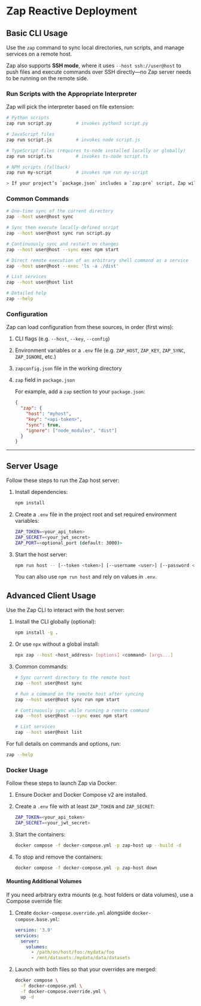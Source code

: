 # Zap Reactive Deployment

## Basic CLI Usage

Use the `zap` command to sync local directories, run scripts, and manage services on a remote host.

Zap also supports **SSH mode**, where it uses `--host ssh://user@host` to push files and execute commands over SSH directly—no Zap server needs to be running on the remote side.

### Run Scripts with the Appropriate Interpreter

Zap will pick the interpreter based on file extension:

```bash
# Python scripts
zap run script.py         # invokes python3 script.py

# JavaScript files
zap run script.js         # invokes node script.js

# TypeScript files (requires ts-node installed locally or globally)
zap run script.ts         # invokes ts-node script.ts

# NPM scripts (fallback)
zap run my-script         # invokes npm run my-script

> If your project’s `package.json` includes a `zap:pre` script, Zap will run it automatically before invoking your main script.
```

### Common Commands

```bash
# One-time sync of the current directory
zap --host user@host sync

# Sync then execute locally-defined script
zap --host user@host sync run script.py

# Continuously sync and restart on changes
zap --host user@host --sync exec npm start

# Direct remote execution of an arbitrary shell command as a service
zap --host user@host --exec 'ls -a ./dist'

# List services
zap --host user@host list

# Detailed help
zap --help
```

### Configuration

Zap can load configuration from these sources, in order (first wins):

1. CLI flags (e.g. `--host`, `--key`, `--config`)
2. Environment variables or a `.env` file (e.g. `ZAP_HOST`, `ZAP_KEY`, `ZAP_SYNC`, `ZAP_IGNORE`, etc.)
3. `zapconfig.json` file in the working directory
4. `zap` field in `package.json`

   For example, add a `zap` section to your `package.json`:

   ```json
   {
     "zap": {
       "host": "myhost",
       "key": "<api-token>",
       "sync": true,
       "ignore": ["node_modules", "dist"]
     }
   }
   ```

---

## Server Usage

Follow these steps to run the Zap host server:

1. Install dependencies:

   ```bash
   npm install
   ```

2. Create a `.env` file in the project root and set required environment variables:

   ```bash
   ZAP_TOKEN=<your_api_token>
   ZAP_SECRET=<your_jwt_secret>
   ZAP_PORT=<optional_port (default: 3000)>
   ```

3. Start the host server:

   ```bash
   npm run host -- [--token <token>] [--username <user>] [--password <pass>] [--secret <secret>] [--port <port>]
   ```

   You can also use `npm run host` and rely on values in `.env`.

## Advanced Client Usage

Use the Zap CLI to interact with the host server:

1. Install the CLI globally (optional):

   ```bash
   npm install -g .
   ```

2. Or use `npx` without a global install:

   ```bash
   npx zap --host <host_address> [options] <command> [args...]
   ```

3. Common commands:

   ```bash
   # Sync current directory to the remote host
   zap --host user@host sync

   # Run a command on the remote host after syncing
   zap --host user@host sync run npm start

   # Continuously sync while running a remote command
   zap --host user@host --sync exec npm start

   # List services
   zap --host user@host list
   ```

For full details on commands and options, run:

```bash
zap --help
```

### Docker Usage

Follow these steps to launch Zap via Docker:

1. Ensure Docker and Docker Compose v2 are installed.

2. Create a `.env` file with at least `ZAP_TOKEN` and `ZAP_SECRET`:

   ```bash
   ZAP_TOKEN=<your_api_token>
   ZAP_SECRET=<your_jwt_secret>
   ```

3. Start the containers:

   ```bash
   docker compose -f docker-compose.yml -p zap-host up --build -d
   ```

4. To stop and remove the containers:

   ```bash
   docker compose -f docker-compose.yml -p zap-host down
   ```

#### Mounting Additional Volumes

If you need arbitrary extra mounts (e.g. host folders or data volumes), use a Compose override file:

1. Create `docker-compose.override.yml` alongside `docker-compose.base.yml`:

   ```yaml
   version: '3.9'
   services:
     server:
       volumes:
         - /path/on/host/foo:/mydata/foo
         - /mnt/datasets:/mydata/data/datasets
   ```

2. Launch with both files so that your overrides are merged:

   ```bash
   docker compose \
     -f docker-compose.yml \
     -f docker-compose.override.yml \
     up -d
   ```
